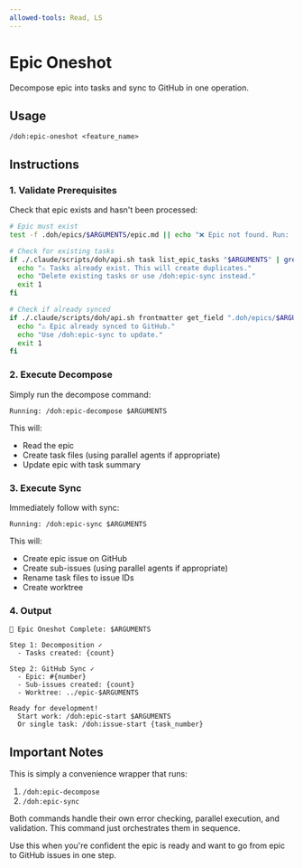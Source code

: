 ```yaml
---
allowed-tools: Read, LS
---
```


# Epic Oneshot

Decompose epic into tasks and sync to GitHub in one operation.

## Usage
```
/doh:epic-oneshot <feature_name>
```

## Instructions

### 1. Validate Prerequisites

Check that epic exists and hasn't been processed:
```bash
# Epic must exist
test -f .doh/epics/$ARGUMENTS/epic.md || echo "❌ Epic not found. Run: /doh:prd-parse $ARGUMENTS"

# Check for existing tasks
if ./.claude/scripts/doh/api.sh task list_epic_tasks "$ARGUMENTS" | grep -q .; then
  echo "⚠️ Tasks already exist. This will create duplicates."
  echo "Delete existing tasks or use /doh:epic-sync instead."
  exit 1
fi

# Check if already synced
if ./.claude/scripts/doh/api.sh frontmatter get_field ".doh/epics/$ARGUMENTS/epic.md" "github" | grep -q "^#"; then
  echo "⚠️ Epic already synced to GitHub."
  echo "Use /doh:epic-sync to update."
  exit 1
fi
```

### 2. Execute Decompose

Simply run the decompose command:
```
Running: /doh:epic-decompose $ARGUMENTS
```

This will:
- Read the epic
- Create task files (using parallel agents if appropriate)
- Update epic with task summary

### 3. Execute Sync

Immediately follow with sync:
```
Running: /doh:epic-sync $ARGUMENTS
```

This will:
- Create epic issue on GitHub
- Create sub-issues (using parallel agents if appropriate)
- Rename task files to issue IDs
- Create worktree

### 4. Output

```
🚀 Epic Oneshot Complete: $ARGUMENTS

Step 1: Decomposition ✓
  - Tasks created: {count}
  
Step 2: GitHub Sync ✓
  - Epic: #{number}
  - Sub-issues created: {count}
  - Worktree: ../epic-$ARGUMENTS

Ready for development!
  Start work: /doh:epic-start $ARGUMENTS
  Or single task: /doh:issue-start {task_number}
```

## Important Notes

This is simply a convenience wrapper that runs:
1. `/doh:epic-decompose` 
2. `/doh:epic-sync`

Both commands handle their own error checking, parallel execution, and validation. This command just orchestrates them in sequence.

Use this when you're confident the epic is ready and want to go from epic to GitHub issues in one step.